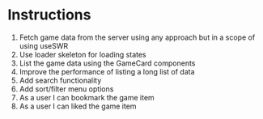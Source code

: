 # Instructions

1. Fetch game data from the server using any approach but in a scope of using useSWR
2. Use loader skeleton for loading states
3. List the game data using the GameCard components 
4. Improve the performance of listing a long list of data
5. Add search functionality
6. Add sort/filter menu options
7. As a user I can bookmark the game item
8. As a user I can liked the game item

